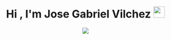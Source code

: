 <h1 align="center"><b>Hi , I'm Jose Gabriel Vilchez </b><img src="https://media.giphy.com/media/hvRJCLFzcasrR4ia7z/giphy.gif" width="30"></h1>
<!--  -->
<p align="center">
<a href="https://git.io/typing-svg"><img src="https://readme-typing-svg.herokuapp.com?font=Time+New+Roman&pause=1000&color=E41224&size=30&center=true&vCenter=true&width=600&height=100&lines=Full+stack+developer;Computer+Science+Engineering+Student;Proactive+Learner/Researcher;A+web+development+Enthusiast..<3" /></a></p>
